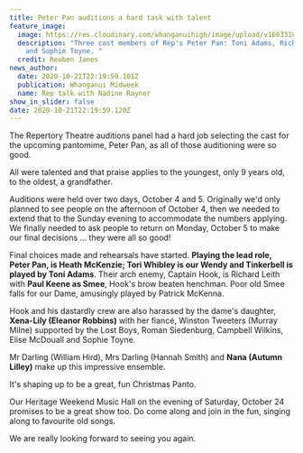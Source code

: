 ```yaml
---
title: Peter Pan auditions a hard task with talent
feature_image:
  image: https://res.cloudinary.com/whanganuihigh/image/upload/v1603318847/News/Toni_Adams._midweek_21.10.20.jpg
  description: "Three cast members of Rep's Peter Pan: Toni Adams, Richard Leith
    and Sophie Toyne. "
  credit: Reuben Janes
news_author:
  date: 2020-10-21T22:19:59.101Z
  publication: Whanganui Midweek
  name: Rep talk with Nadine Rayner
show_in_slider: false
date: 2020-10-21T22:19:59.120Z
---
```

The Repertory Theatre auditions panel had a hard job selecting the cast for the upcoming pantomime, Peter Pan, as all of those auditioning were so good.

All were talented and that praise applies to the youngest, only 9 years old, to the oldest, a grandfather.

Auditions were held over two days, October 4 and 5. Originally we'd only planned to see people on the afternoon of October 4, then we needed to extend that to the Sunday evening to accommodate the numbers applying. We finally needed to ask people to return on Monday, October 5 to make our final decisions ... they were all so good!

Final choices made and rehearsals have started. **Playing the lead role, Peter Pan, is Heath McKenzie; Tori Whibley is our Wendy and Tinkerbell is played by Toni Adams**. Their arch enemy, Captain Hook, is Richard Leith with **Paul Keene as Smee**, Hook's brow beaten henchman. Poor old Smee falls for our Dame, amusingly played by Patrick McKenna.

Hook and his dastardly crew are also harassed by the dame's daughter, **Xena-Lily (Eleanor Robbins)** with her fiancé, Winston Tweeters (Murray Milne) supported by the Lost Boys, Roman Siedenburg, Campbell Wilkins, Elise McDouall and Sophie Toyne.

Mr Darling (William Hird), Mrs Darling (Hannah Smith) and **Nana (Autumn Lilley)** make up this impressive ensemble.

It's shaping up to be a great, fun Christmas Panto.

Our Heritage Weekend Music Hall on the evening of Saturday, October 24 promises to be a great show too. Do come along and join in the fun, singing along to favourite old songs.

We are really looking forward to seeing you again.